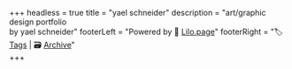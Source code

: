 +++
headless = true
title = "yael schneider"
description = "art/graphic<br> design portfolio<br> by yael schneider"
footerLeft = "Powered by 💜 [Lilo.page](https://www.lilo.page)"
footerRight = "🏷️ [Tags](/tags/) | 🗃️ [Archive](/posts/)"	
+++